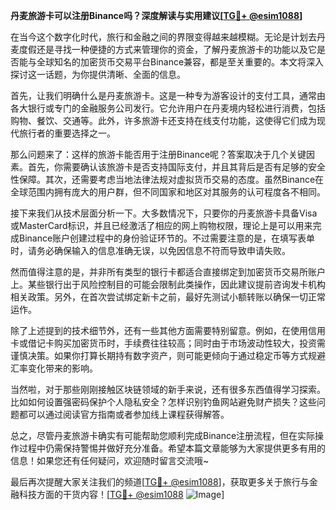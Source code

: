 **丹麦旅游卡可以注册Binance吗？深度解读与实用建议[[TG💪+ @esim1088](https://t.me/s/esim1088)]**

在当今这个数字化时代，旅行和金融之间的界限变得越来越模糊。无论是计划去丹麦度假还是寻找一种便捷的方式来管理你的资金，了解丹麦旅游卡的功能以及它是否能与全球知名的加密货币交易平台Binance兼容，都是至关重要的。本文将深入探讨这一话题，为你提供清晰、全面的信息。

首先，让我们明确什么是丹麦旅游卡。这是一种专为游客设计的支付工具，通常由各大银行或专门的金融服务公司发行。它允许用户在丹麦境内轻松进行消费，包括购物、餐饮、交通等。此外，许多旅游卡还支持在线支付功能，这使得它们成为现代旅行者的重要选择之一。

那么问题来了：这样的旅游卡能否用于注册Binance呢？答案取决于几个关键因素。首先，你需要确认该旅游卡是否支持国际支付，并且其背后是否有足够的安全性保障。其次，还需要考虑当地法律法规对虚拟货币交易的态度。虽然Binance在全球范围内拥有庞大的用户群，但不同国家和地区对其服务的认可程度各不相同。

接下来我们从技术层面分析一下。大多数情况下，只要你的丹麦旅游卡具备Visa或MasterCard标识，并且已经激活了相应的网上购物权限，理论上是可以用来完成Binance账户创建过程中的身份验证环节的。不过需要注意的是，在填写表单时，请务必确保输入的信息准确无误，以免因信息不符而导致申请失败。

然而值得注意的是，并非所有类型的银行卡都适合直接绑定到加密货币交易所账户上。某些银行出于风险控制目的可能会限制此类操作，因此建议提前咨询发卡机构相关政策。另外，在首次尝试绑定新卡之前，最好先测试小额转账以确保一切正常运作。

除了上述提到的技术细节外，还有一些其他方面需要特别留意。例如，在使用信用卡或借记卡购买加密货币时，手续费往往较高；同时由于市场波动性较大，投资需谨慎决策。如果你打算长期持有数字资产，则可能更倾向于通过稳定币等方式规避汇率变化带来的影响。

当然啦，对于那些刚刚接触区块链领域的新手来说，还有很多东西值得学习探索。比如如何设置强密码保护个人隐私安全？怎样识别钓鱼网站避免财产损失？这些问题都可以通过阅读官方指南或者参加线上课程获得解答。

总之，尽管丹麦旅游卡确实有可能帮助您顺利完成Binance注册流程，但在实际操作过程中仍需保持警惕并做好充分准备。希望本篇文章能够为大家提供更多有用的信息！如果您还有任何疑问，欢迎随时留言交流哦~

最后再次提醒大家关注我们的频道[[TG💪+ @esim1088](https://t.me/s/esim1088)]，获取更多关于旅行与金融科技方面的干货内容！[[TG💪+ @esim1088](https://t.me/s/esim1088) ![Image](https://i.postimg.cc/4NQfJmqS/Snipaste-2025-05-13-00-14-12.png)]